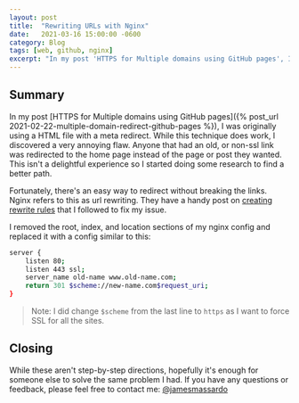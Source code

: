 ```yaml
---
layout: post
title:  "Rewriting URLs with Nginx"
date:   2021-03-16 15:00:00 -0600
category: Blog
tags: [web, github, nginx]
excerpt: "In my post 'HTTPS for Multiple domains using GitHub pages', I was originally using a HTML file with a meta redirect. While this technique does work, I discovered a very annoying flaw. Anyone that had an old, or non-ssl link was redirected to the home page instead of the page or post they wanted. This isn't a delightful experience so I started doing some research to find a better path."
---
```

## Summary

In my post [HTTPS for Multiple domains using GitHub pages]({% post_url 2021-02-22-multiple-domain-redirect-github-pages %}), I was originally using a HTML file with a meta redirect. While this technique does work, I discovered a very annoying flaw. Anyone that had an old, or non-ssl link was redirected to the home page instead of the page or post they wanted. This isn't a delightful experience so I started doing some research to find a better path.

Fortunately, there's an easy way to redirect without breaking the links. Nginx refers to this as url rewriting. They have a handy post on [creating rewrite rules](https://www.nginx.com/blog/creating-nginx-rewrite-rules/) that I followed to fix my issue.

I removed the root, index, and location sections of my nginx config and replaced it with a config similar to this:

```bash
server {
    listen 80;
    listen 443 ssl;
    server_name old-name www.old-name.com;
    return 301 $scheme://new-name.com$request_uri;
}
```

> Note: I did change `$scheme` from the last line to `https` as I want to force SSL for all the sites.

## Closing

While these aren't step-by-step directions, hopefully it's enough for someone else to solve the same problem I had. If you have any questions or feedback, please feel free to contact me: [@jamesmassardo](https://twitter.com/jamesmassardo)
